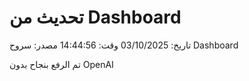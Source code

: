 # تحديث من Dashboard

تاريخ: 03/10/2025
وقت: 14:44:56
مصدر: سروح Dashboard

تم الرفع بنجاح بدون OpenAI